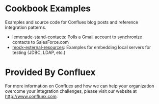 # Cookbook Examples
 
Examples and source code for Confluex blog posts and reference integration patterns.

* [lemonade-stand-contacts](lemonade-stand-contacts): Polls a Gmail account to synchronize contacts to SalesForce.com
* [mock-external-resources](mock-external-resources): Examples for embedding local servers for testing (JDBC, LDAP, etc.)

# Provided By Confluex

For more information on Confluex and how we can help your organization overcome your integration challenges, please visit our website at http://www.confluex.com.